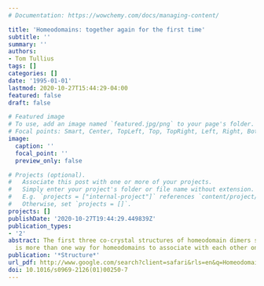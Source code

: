```yaml
---
# Documentation: https://wowchemy.com/docs/managing-content/

title: 'Homeodomains: together again for the first time'
subtitle: ''
summary: ''
authors:
- Tom Tullius
tags: []
categories: []
date: '1995-01-01'
lastmod: 2020-10-27T15:44:29-04:00
featured: false
draft: false

# Featured image
# To use, add an image named `featured.jpg/png` to your page's folder.
# Focal points: Smart, Center, TopLeft, Top, TopRight, Left, Right, BottomLeft, Bottom, BottomRight.
image:
  caption: ''
  focal_point: ''
  preview_only: false

# Projects (optional).
#   Associate this post with one or more of your projects.
#   Simply enter your project's folder or file name without extension.
#   E.g. `projects = ["internal-project"]` references `content/project/deep-learning/index.md`.
#   Otherwise, set `projects = []`.
projects: []
publishDate: '2020-10-27T19:44:29.449839Z'
publication_types:
- '2'
abstract: The first three co-crystal structures of homeodomain dimers show that there
  is more than one way for homeodomains to associate with each other on DNA.
publication: '*Structure*'
url_pdf: http://www.google.com/search?client=safari&rls=en&q=Homeodomains:+together+again+for+the+first+time&ie=UTF-8&oe=UTF-8
doi: 10.1016/s0969-2126(01)00250-7
---
```

